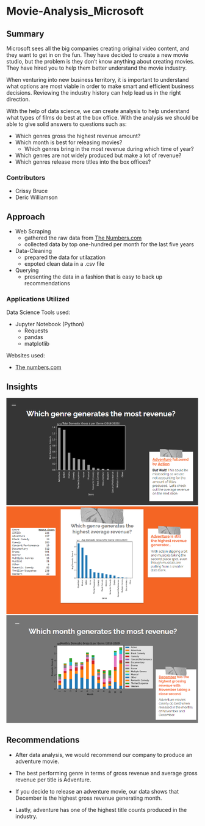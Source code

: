 # Movie-Analysis_Microsoft

## Summary
Microsoft sees all the big companies creating original video content, and they want to get in on the fun. They have decided to create a new movie studio, but the problem is they don’t know anything about creating movies. They have hired you to help them better understand the movie industry.

When venturing into new business territory, it is important to understand what options are most viable in order to make smart and efficient business decisions.   Reviewing the industry history can help lead us in the right direction.

With the help of data science, we can create analysis to help understand what types of films do best at the box office.
With the analysis we should be able to give solid answers to questions such as:
* Which genres gross the highest revenue amount?
* Which month is best for releasing movies?
  * Which genres bring in the most revenue during which time of year?
* Which genres are not widely produced but make a lot of revenue?
* Which genres release more titles into the box offices?

### Contributors
* Crissy Bruce
* Deric Williamson

## Approach
* Web Scraping
  * gathered the raw data from [The Numbers.com](https://www.the-numbers.com/movies/report/All/All/All/All/All/All/All/All/All/None/None/2020/2020/1/1/None/None/None/None?show-release-date=On&show-domestic-box-office=On&show-international-box-office=On&show-worldwide-box-office=On&view-order-by=domestic-box-office&view-order-direction=desc)
  * collected data by top one-hundred per month for the last five years
* Data-Cleaning
  * prepared the data for utilazation
  * expoted clean data in a .csv file
* Querying
  * presenting the data in a fashion that is easy to back up recommendations
  
### Applications Utilized
Data Science Tools used:
  * Jupyter Notebook (Python)
    * Requests
    * pandas
    * matplotlib
    
Websites used:
  * [The numbers.com](https://www.the-numbers.com/)
  
  ## Insights
![](Images/chartOne_total_revenues.PNG)
![](Images/chartTwo_avg_revenues.PNG)
![](Images/chartThree_monthly_Revenues.PNG)
  
  
  ## Recommendations
  
*  After data analysis, we would recommend our company to produce an adventure movie.

*  The best performing genre in terms of gross revenue and average gross revenue per title is Adventure.

*  If you decide to release an adventure movie, our data shows that December is the highest gross revenue generating month.

*  Lastly, adventure has one of the highest title counts produced in the industry.




